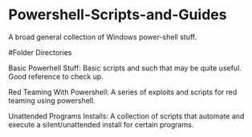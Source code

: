 # Powershell-Scripts-and-Guides
A broad general collection of Windows power-shell stuff.

#Folder Directories

Basic Powerhell Stuff: Basic scripts and such that may be quite useful. Good reference to check up.

Red Teaming With Powershell: A series of exploits and scripts for red teaming using powershell.

Unattended Programs Installs: A collection of scripts that automate and execute a silent/unattended install for certain programs.

